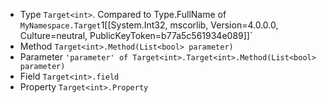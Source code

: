  * Type `Target<int>`. Compared to Type.FullName of `MyNamespace.Target`1[[System.Int32, mscorlib, Version=4.0.0.0, Culture=neutral, PublicKeyToken=b77a5c561934e089]]`
 * Method `Target<int>.Method(List<bool> parameter)`
 * Parameter `'parameter' of Target<int>.Target<int>.Method(List<bool> parameter)`
 * Field `Target<int>.field`
 * Property `Target<int>.Property`
